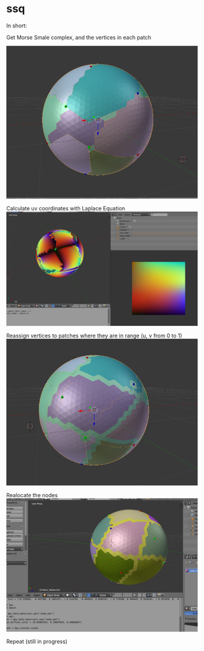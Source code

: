 # ssq

In short:

Get Morse Smale complex, and the vertices in each patch

![Node Reloc](https://github.com/clara-kang/ssq/blob/master/Capture4.PNG)

Calculate uv coordinates with Laplace Equation
![Node Reloc](https://github.com/clara-kang/ssq/blob/master/Capture5.PNG)

Reassign vertices to patches where they are in range (u, v from 0 to 1)
![Node Reloc](https://github.com/clara-kang/ssq/blob/master/Capture3.PNG)

Realocate the nodes
![Node Reloc](https://github.com/clara-kang/ssq/blob/master/Capture8.PNG)

Repeat (still in progress)
